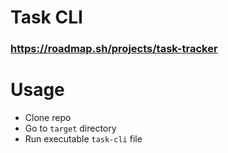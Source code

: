 # Task CLI
### https://roadmap.sh/projects/task-tracker

# Usage
- Clone repo
- Go to `target` directory
- Run executable `task-cli` file
